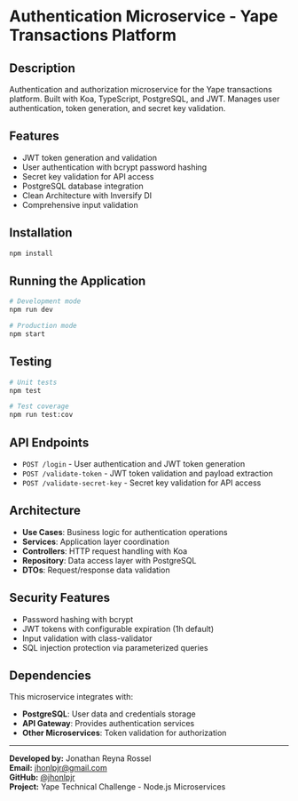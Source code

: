 # Authentication Microservice - Yape Transactions Platform

## Description

Authentication and authorization microservice for the Yape transactions platform. Built with Koa, TypeScript, PostgreSQL, and JWT. Manages user authentication, token generation, and secret key validation.

## Features

- JWT token generation and validation
- User authentication with bcrypt password hashing
- Secret key validation for API access
- PostgreSQL database integration
- Clean Architecture with Inversify DI
- Comprehensive input validation

## Installation

```bash
npm install
```

## Running the Application

```bash
# Development mode
npm run dev

# Production mode
npm start
```

## Testing

```bash
# Unit tests
npm test

# Test coverage
npm run test:cov
```

## API Endpoints

- `POST /login` - User authentication and JWT token generation
- `POST /validate-token` - JWT token validation and payload extraction
- `POST /validate-secret-key` - Secret key validation for API access

## Architecture

- **Use Cases**: Business logic for authentication operations
- **Services**: Application layer coordination
- **Controllers**: HTTP request handling with Koa
- **Repository**: Data access layer with PostgreSQL
- **DTOs**: Request/response data validation

## Security Features

- Password hashing with bcrypt
- JWT tokens with configurable expiration (1h default)
- Input validation with class-validator
- SQL injection protection via parameterized queries

## Dependencies

This microservice integrates with:
- **PostgreSQL**: User data and credentials storage
- **API Gateway**: Provides authentication services
- **Other Microservices**: Token validation for authorization

---

**Developed by:** Jonathan Reyna Rossel  
**Email:** jhonlpjr@gmail.com  
**GitHub:** [@jhonlpjr](https://github.com/jhonlpjr)  
**Project:** Yape Technical Challenge - Node.js Microservices